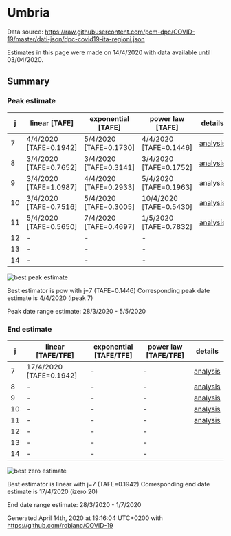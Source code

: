 # Umbria


Data source: https://raw.githubusercontent.com/pcm-dpc/COVID-19/master/dati-json/dpc-covid19-ita-regioni.json

Estimates in this page were made on 14/4/2020 with data available until 03/04/2020.


## Summary 

### Peak estimate 
|j|linear [TAFE]|exponential [TAFE]|power law [TAFE]|details|
|---|----|-----------|---------|-------|
|7|4/4/2020 [TAFE=0.1942]|5/4/2020 [TAFE=0.1730]|4/4/2020 [TAFE=0.1446]|[analysis](COVID-19_umbria_j7_2020-04-03.md)|
|8|3/4/2020 [TAFE=0.7652]|3/4/2020 [TAFE=0.3141]|3/4/2020 [TAFE=0.1752]|[analysis](COVID-19_umbria_j8_2020-04-03.md)|
|9|3/4/2020 [TAFE=1.0987]|4/4/2020 [TAFE=0.2933]|5/4/2020 [TAFE=0.1963]|[analysis](COVID-19_umbria_j9_2020-04-03.md)|
|10|3/4/2020 [TAFE=0.7516]|5/4/2020 [TAFE=0.3005]|10/4/2020 [TAFE=0.5430]|[analysis](COVID-19_umbria_j10_2020-04-03.md)|
|11|5/4/2020 [TAFE=0.5650]|7/4/2020 [TAFE=0.4697]|1/5/2020 [TAFE=0.7832]|[analysis](COVID-19_umbria_j11_2020-04-03.md)|
|12|-|-|-||
|13|-|-|-||
|14|-|-|-||

![best peak estimate](COVID-19_umbria_j7_2020-04-03.png)

Best estimator is pow with j=7 (TAFE=0.1446)
Corresponding peak date estimate is 4/4/2020 (ipeak 7)


Peak date range estimate: 28/3/2020 - 5/5/2020

### End estimate 
|j|linear [TAFE/TFE]|exponential [TAFE/TFE]|power law [TAFE/TFE]|details|
|---|----|-----------|---------|-------|
|7|17/4/2020 [TAFE=0.1942]|-|-|[analysis](COVID-19_umbria_j7_2020-04-03.md)|
|8|-|-|-|[analysis](COVID-19_umbria_j8_2020-04-03.md)|
|9|-|-|-|[analysis](COVID-19_umbria_j9_2020-04-03.md)|
|10|-|-|-|[analysis](COVID-19_umbria_j10_2020-04-03.md)|
|11|-|-|-|[analysis](COVID-19_umbria_j11_2020-04-03.md)|
|12|-|-|-||
|13|-|-|-||
|14|-|-|-||

![best zero estimate](COVID-19_umbria_j7_2020-04-03.png)

Best estimator is linear with j=7 (TAFE=0.1942)
Corresponding end date estimate is 17/4/2020 (izero 20)


End date range estimate: 28/3/2020 - 1/7/2020

Generated April 14th, 2020 at 19:16:04 UTC+0200 with https://github.com/robianc/COVID-19
